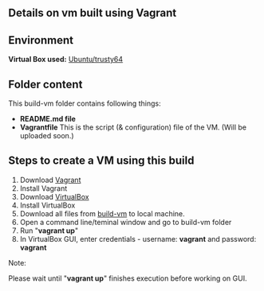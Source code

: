 Details on vm built using Vagrant
------

Environment
------
__Virtual Box used:__ [Ubuntu/trusty64](https://atlas.hashicorp.com/ubuntu/boxes/trusty64)

Folder content
-----
This build-vm folder contains following things:
- __README.md file__
- __Vagrantfile__
  This is the script (& configuration) file of the VM. (Will be uploaded soon.)


Steps to create a VM using this build
-----

1. Download [Vagrant](https://www.vagrantup.com/)
2. Install Vagrant
3. Download [VirtualBox](https://www.virtualbox.org/wiki/Downloads)
4. Install VirtualBox
5. Download all files from [build-vm](https://github.com/SoftwareEngineeringToolDemos/ICSE-2013-JITTAC/tree/master/build-vm) to local machine.
6. Open a command line/teminal window and go to build-vm folder
7. Run "__vagrant up__"
8. In VirtualBox GUI, enter credentials - username: __vagrant__ and password: __vagrant__

Note:

Please wait until "__vagrant up__" finishes execution before working on GUI.
